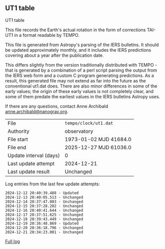 
## UT1 table

UT1 table

This file records the Earth's actual rotation in the form of
corrections TAI-UT1 in a format readable by TEMPO.

This file is generated from Astropy's parsing of the IERS
bulletins. It should be updated approximately monthly, and it
includes the IERS predictions covering about a year after the
publication date.

This differs slightly from the version traditionally distributed
with TEMPO - that is generated by a combination of a perl script
parsing the output from the IERS web form and a custom C program
generating predictions. As a result, this generated file may not
extend as far into the future as the conventional ut1.dat does.
There are also minor differences in some of the early values; the
origin of these early values is not completely clear, and some of
them predate the earliest values in the IERS bulletins Astropy uses.

If there are any questions, contact Anne Archibald
<anne.archibald@nanograv.org>.

|     |     |
|:--- |:--- |
| File | `tempo/clock/ut1.dat` |
| Authority | observatory |
| File start | 1973-01-02 MJD 41684.0 |
| File end | 2025-12-27 MJD 61036.0 |
| Update interval (days) | 0 |
| Last update attempt | 2024-12-21 |
| Last update result | Unchanged |

Log entries from the last few update attempts:
```
2024-12-12 20:40:39.488 - Updated
2024-12-13 20:40:05.513 - Unchanged
2024-12-14 20:37:47.003 - Unchanged
2024-12-15 20:37:28.202 - Unchanged
2024-12-16 20:40:41.644 - Unchanged
2024-12-17 20:37:51.625 - Unchanged
2024-12-18 20:39:43.449 - Unchanged
2024-12-19 20:36:48.869 - Updated
2024-12-20 20:36:18.796 - Unchanged
2024-12-21 20:34:23.001 - Unchanged
```
[Full log](https://raw.githubusercontent.com/ipta/pulsar-clock-corrections/main/log/tempo/clock/ut1.dat.log)
